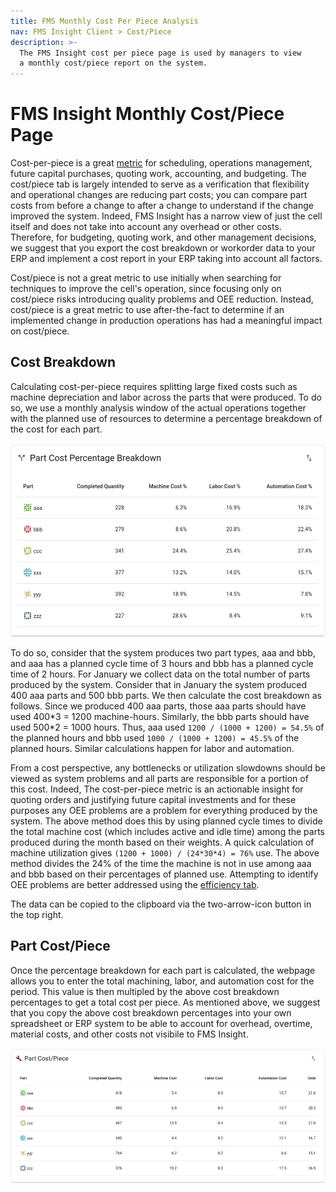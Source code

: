 ```yaml
---
title: FMS Monthly Cost Per Piece Analysis
nav: FMS Insight Client > Cost/Piece
description: >-
  The FMS Insight cost per piece page is used by managers to view
  a monthly cost/piece report on the system.
---
```


# FMS Insight Monthly Cost/Piece Page

Cost-per-piece is a great [metric](improve-fms) for scheduling, operations
management, future capital purchases, quoting work, accounting, and
budgeting. The cost/piece tab is largely intended to serve as a
verification that flexibility and operational changes are reducing part
costs; you can compare part costs from before a change to after a change to
understand if the change improved the system.
Indeed, FMS Insight has a narrow view of just the cell itself and does not
take into account any overhead or other costs. Therefore, for budgeting,
quoting work, and other management decisions, we suggest that you export the
cost breakdown or workorder data to your ERP and implement
a cost report in your ERP taking into account all factors.

Cost/piece is not a great metric to use initially when searching for techniques
to improve the cell's operation, since
focusing only on cost/piece risks introducing quality problems and OEE
reduction. Instead, cost/piece is a great metric to use after-the-fact to determine
if an implemented change in production operations has had a meaningful impact on
cost/piece.

## Cost Breakdown

Calculating cost-per-piece requires splitting large fixed costs such as machine depreciation and
labor across the parts that were produced. To do so, we use a monthly analysis window of the
actual operations together with the planned use of resources to determine a percentage breakdown
of the cost for each part.

![Screenshot of cost breakdown table](screenshots/insight-cost-percentages.png)

To do so, consider that the system produces two part types, aaa and bbb,
and aaa has a planned cycle time of 3 hours and bbb has a planned cycle time of 2 hours.
For January we collect data on the total number of parts produced by the system. Consider that
in January the system produced 400 aaa parts and 500 bbb parts. We then calculate the cost breakdown
as follows. Since we produced 400 aaa parts, those aaa parts should have used 400\*3 = 1200
machine-hours. Similarly, the bbb parts should have used 500\*2 = 1000 hours. Thus, aaa used `1200 / (1000 + 1200) = 54.5%` of
the planned hours and bbb used `1000 / (1000 + 1200) = 45.5%` of the planned hours.
Similar calculations happen for labor and automation.

From a cost perspective, any bottlenecks or utilization slowdowns should be viewed as system
problems and all parts are responsible for a portion of this cost. Indeed, The cost-per-piece
metric is an actionable insight for quoting orders and justifying future capital investments and for
these purposes any OEE problems are a problem for everything produced by the system. The above
method does this by using planned cycle times to divide the total machine cost (which includes
active and idle time) among the parts produced during the month based on their weights. A quick
calculation of machine utilization gives `(1200 + 1000) / (24*30*4) = 76%` use. The above method
divides the 24% of the time the machine is not in use among aaa and bbb based on their percentages
of planned use. Attempting to identify OEE problems are better addressed using the
[efficiency tab](client-flexibility-analysis).

The data can be copied to the clipboard via the two-arrow-icon button in the top right.

## Part Cost/Piece

Once the percentage breakdown for each part is calculated, the webpage allows you to
enter the total machining, labor, and automation cost for the period. This value
is then multipled by the above cost breakdown percentages to get a total cost per
piece. As mentioned above, we suggest that you copy the above cost breakdown percentages
into your own spreadsheet or ERP system to be able to account for overhead, overtime,
material costs, and other costs not visibile to FMS Insight.

![Screenshot of part cost/piece page](screenshots/insight-part-cost.png)
